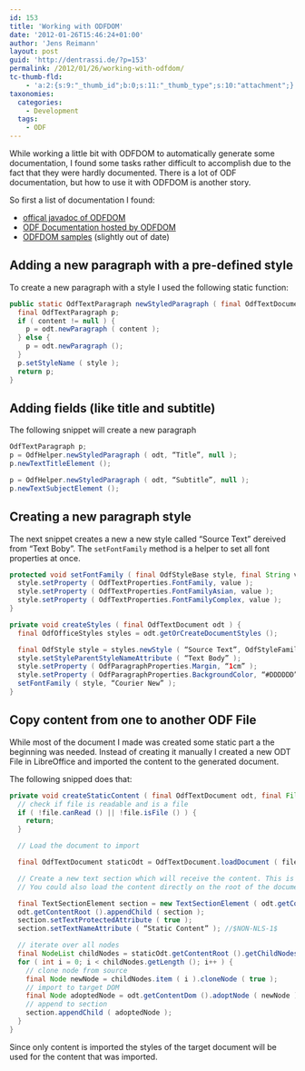 ```yaml
---
id: 153
title: 'Working with ODFDOM'
date: '2012-01-26T15:46:24+01:00'
author: 'Jens Reimann'
layout: post
guid: 'http://dentrassi.de/?p=153'
permalink: /2012/01/26/working-with-odfdom/
tc-thumb-fld:
    - 'a:2:{s:9:"_thumb_id";b:0;s:11:"_thumb_type";s:10:"attachment";}'
taxonomies:
  categories:
    - Development
  tags:
    - ODF
---
```


While working a little bit with ODFDOM to automatically generate some documentation, I found some tasks rather difficult to accomplish due to the fact that they were hardly documented. There is a lot of ODF documentation, but how to use it with ODFDOM is another story.

<!-- more -->

So first a list of documentation I found:

- [offical javadoc of ODFDOM](http://odfdom.odftoolkit.org/0.8.7/odfdom/apidocs/)
- [ODF Documentation hosted by ODFDOM](http://odfdom.odftoolkit.org/0.8.7/odfdom/apidocs/doc-files/OpenDocument-v1.2-cd05-part1.html)
- [ODFDOM samples](http://www.langintro.com/odfdom_tutorials/) (slightly out of date)

## Adding a new paragraph with a pre-defined style

To create a new paragraph with a style I used the following static function:

```java  
public static OdfTextParagraph newStyledParagraph ( final OdfTextDocument odt, final String style, final String content ) throws Exception {
  final OdfTextParagraph p;
  if ( content != null ) {
    p = odt.newParagraph ( content );
  } else {
    p = odt.newParagraph ();
  }
  p.setStyleName ( style );
  return p;
}
```

## Adding fields (like title and subtitle)

The following snippet will create a new paragraph

```java
OdfTextParagraph p;
p = OdfHelper.newStyledParagraph ( odt, “Title”, null );
p.newTextTitleElement ();

p = OdfHelper.newStyledParagraph ( odt, “Subtitle”, null );
p.newTextSubjectElement ();
```

## Creating a new paragraph style

The next snippet creates a new a new style called “Source Text” dereived from “Text Boby”. The `setFontFamily` method is a helper to set all font properties at once.

```java
protected void setFontFamily ( final OdfStyleBase style, final String value ) {
  style.setProperty ( OdfTextProperties.FontFamily, value );
  style.setProperty ( OdfTextProperties.FontFamilyAsian, value );
  style.setProperty ( OdfTextProperties.FontFamilyComplex, value );
}

private void createStyles ( final OdfTextDocument odt ) {
  final OdfOfficeStyles styles = odt.getOrCreateDocumentStyles ();

  final OdfStyle style = styles.newStyle ( “Source Text”, OdfStyleFamily.Paragraph );
  style.setStyleParentStyleNameAttribute ( “Text Body” );
  style.setProperty ( OdfParagraphProperties.Margin, “1cm” );
  style.setProperty ( OdfParagraphProperties.BackgroundColor, “#DDDDDD” );
  setFontFamily ( style, “Courier New” );
}
```

## Copy content from one to another ODF File

While most of the document I made was created some static part a the beginning was needed. Instead of creating it manually I created a new ODT File in LibreOffice and imported the content to the generated document.

The following snipped does that:  

```java
private void createStaticContent ( final OdfTextDocument odt, final File file ) throws Exception {
  // check if file is readable and is a file
  if ( !file.canRead () || !file.isFile () ) {
    return;
  }

  // Load the document to import

  final OdfTextDocument staticOdt = OdfTextDocument.loadDocument ( file );

  // Create a new text section which will receive the content. This is optional.
  // You could also load the content directly on the root of the document

  final TextSectionElement section = new TextSectionElement ( odt.getContentDom () );
  odt.getContentRoot ().appendChild ( section );
  section.setTextProtectedAttribute ( true );
  section.setTextNameAttribute ( “Static Content” ); //$NON-NLS-1$

  // iterate over all nodes
  final NodeList childNodes = staticOdt.getContentRoot ().getChildNodes ();
  for ( int i = 0; i < childNodes.getLength (); i++ ) {
    // clone node from source
    final Node newNode = childNodes.item ( i ).cloneNode ( true );
    // import to target DOM
    final Node adoptedNode = odt.getContentDom ().adoptNode ( newNode );
    // append to section
    section.appendChild ( adoptedNode );
  }
}
```

Since only content is imported the styles of the target document will be used for the content that was imported.
